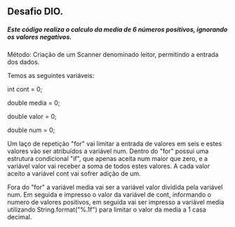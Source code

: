 ## Desafio DIO.

##### Este código realiza o calculo da media de 6 números positivos, ignorando os valores negativos.

Método: Criação de um Scanner denominado leitor, permitindo a entrada dos dados. 

Temos as seguintes variáveis:

int cont = 0;

double media = 0;

double valor = 0;

double num = 0;

Um laço de repetição "for" vai limitar a entrada de valores em seis e estes valores vão ser atribuídos a variável num. Dentro do "for" possui uma estrutura condicional "if", que apenas aceita num maior que zero, e a variável valor vai receber a soma de todos estes valores. A cada valor aceito a variável cont vai sofrer adição de um.

Fora do "for" a variável media vai ser a variável valor dividida pela variável num. Em seguida e impresso o valor da variável de cont, informando o numero de valores positivos, em seguida vai ser impresso a variável media utilizando String.format("%.1f") para limitar o valor da media a 1 casa decimal.



